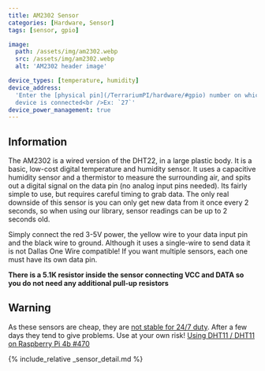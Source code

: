 ```yaml
---
title: AM2302 Sensor
categories: [Hardware, Sensor]
tags: [sensor, gpio]

image:
  path: /assets/img/am2302.webp
  src: /assets/img/am2302.webp
  alt: 'AM2302 header image'

device_types: [temperature, humidity]
device_address:
  'Enter the [physical pin](/TerrariumPI/hardware/#gpio) number on which the
  device is connected<br />Ex: `27`'
device_power_management: true
---
```


## Information

The AM2302 is a wired version of the DHT22, in a large plastic body. It is a
basic, low-cost digital temperature and humidity sensor. It uses a capacitive
humidity sensor and a thermistor to measure the surrounding air, and spits out a
digital signal on the data pin (no analog input pins needed). Its fairly simple
to use, but requires careful timing to grab data. The only real downside of this
sensor is you can only get new data from it once every 2 seconds, so when using
our library, sensor readings can be up to 2 seconds old.

Simply connect the red 3-5V power, the yellow wire to your data input pin and
the black wire to ground. Although it uses a single-wire to send data it is not
Dallas One Wire compatible! If you want multiple sensors, each one must have its
own data pin.

**There is a 5.1K resistor inside the sensor connecting VCC and DATA so you do
not need any additional pull-up resistors**

## Warning

As these sensors are cheap, they are
[not stable for 24/7 duty](https://learn.adafruit.com/modern-replacements-for-dht11-dht22-sensors/).
After a few days they tend to give problems. Use at your own risk!
[Using DHT11 / DHT11 on Raspberry Pi 4b #470](https://github.com/theyosh/TerrariumPI/issues/470)

{% include_relative _sensor_detail.md %}
